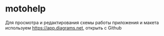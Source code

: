 # motohelp

Для просмотра и редактирования схемы работы приложения и макета используем https://app.diagrams.net, открыть с Github
